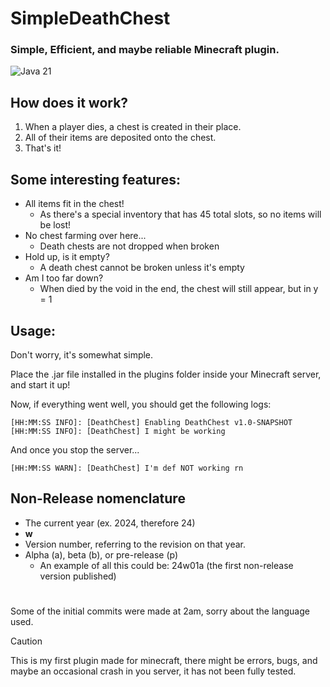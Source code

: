 # **SimpleDeathChest**
### Simple, Efficient, and maybe reliable Minecraft plugin.
![Java 21](https://img.shields.io/badge/language-Java%2021-9115ff.svg?style=flat-square)

## How does it work?
1. When a player dies, a chest is created in their place.
2. All of their items are deposited onto the chest.
3. That's it!

## Some interesting features:
- All items fit in the chest! 
  - As there's a special inventory that has 45 total slots, so no items will be lost!
- No chest farming over here... 
  - Death chests are not dropped when broken
- Hold up, is it empty?
  - A death chest cannot be broken unless it's empty
- Am I too far down?
  - When died by the void in the end, the chest will still appear, but in y = 1

 ## Usage:
Don't worry, it's somewhat simple.

Place the .jar file installed in the plugins folder inside your Minecraft server, and start it up!

Now, if everything went well, you should get the following logs:

```
[HH:MM:SS INFO]: [DeathChest] Enabling DeathChest v1.0-SNAPSHOT
[HH:MM:SS INFO]: [DeathChest] I might be working
```

And once you stop the server...

```
[HH:MM:SS WARN]: [DeathChest] I'm def NOT working rn
```

## Non-Release nomenclature

- The current year (ex. 2024, therefore 24)
- <strong>w</strong>
- Version number, referring to the revision on that year.
- Alpha (a), beta (b), or pre-release (p)
  - An example of all this could be: 24w01a (the first non-release version published) 


#

Some of the initial commits were made at 2am, sorry about the language used.

> [!CAUTION]
> This is my first plugin made for minecraft, there might be errors, bugs, and maybe an occasional crash in you server, it has not been fully tested.

[paper]: https://papermc.io
